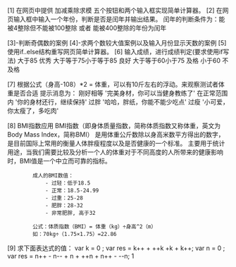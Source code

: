 [1] 在网页中提供 加减乘除求模 五个按钮和两个输入框实现简单计算器。
[2] 在网页输入框中输入一个年份，判断是否是闰年并输出结果。
    闰年的判断条件为：能被4整除但不能被100整除 或者 能被400整除的年份为闰年 
     
[3]-判断奇偶数的案例
[4]-求两个数较大值案例以及输入月份显示天数的案例
[5] 使用if..else结构重写网页简单计算器。
[6] 输入成绩，进行成绩判定(要求使用if写法)
        大于85              优秀
        大于等于75小于等于85  良好
        大于等于60小于75     及格
        小于60              不及格
        
[7] 根据公式（身高-108）*2 = 体重，可以有10斤左右的浮动。来观察测试者体重是否合适
        提示消息为：
          刚好相等    '完美身材，你可以当健身教练了'
          在正常范围内 '你的身材还行，继续保持'
          过胖       '哈哈，胖纸，你能不能少吃点'
          过瘦       '小可爱，你太瘦了，多吃肉'

[8] BMI指数应用
	   BMI指数（即身体质量指数，简称体质指数又称体重，英文为Body Mass Index，简称BMI）
	   是用体重公斤数除以身高米数平方得出的数字，是目前国际上常用的衡量人体胖瘦程度以及是否健康的一个标准。
	   主要用于统计用途，当我们需要比较及分析一个人的体重对于不同高度的人所带来的健康影响时，BMI值是一个中立而可靠的指标。

		    成人的BMI数值：
			    - 过轻：低于18.5
			    - 正常：18.5-24.99
			    - 过重：25-28
			    - 肥胖：28-32
			    - 非常肥胖, 高于32

		    公式：体质指数（BMI）= 体重（kg）÷身高^2（m）
		    如：70kg÷（1.75×1.75）=22.86


[9] 求下面表达式的值：
    var k = 0 ; var res = k++ + ++k +k + k++;
    var n = 0 ; var res = n++ - n-- + n + ++n + n++ - --n;  1